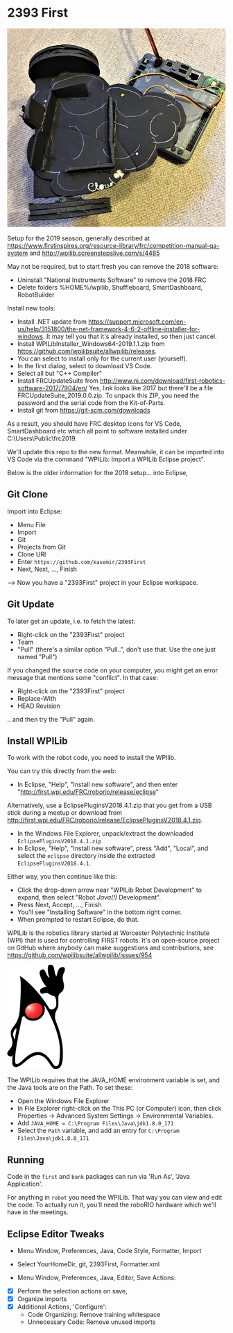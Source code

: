 2393 First
==========

![Simple Robot](blacky.jpg)

Setup for the 2019 season, generally described at 
https://www.firstinspires.org/resource-library/frc/competition-manual-qa-system and 
http://wpilib.screenstepslive.com/s/4485

May not be required, but to start fresh you can remove the 2018 software:

 * Uninstall "National Instruments Software" to remove the 2018 FRC
 * Delete folders %HOME%/wpilib, Shuffleboard, SmartDashboard, RobotBuilder

Install new tools:

 * Install .NET update from https://support.microsoft.com/en-us/help/3151800/the-net-framework-4-6-2-offline-installer-for-windows. It may tell you that it's already installed, so then just cancel.
 * Install 
WPILibInstaller_Windows64-2019.1.1.zip from https://github.com/wpilibsuite/allwpilib/releases.
  * You can select to install only for the current user (yourself).
  * In the first dialog, select to download VS Code.
  * Select all but "C++ Compiler"
 * Install FRCUpdateSuite from http://www.ni.com/download/first-robotics-software-2017/7904/en/ Yes, link looks like 2017 but there'll be a file FRCUpdateSuite_2019.0.0.zip. To unpack this ZIP, you need the password and the serial code from the Kit-of-Parts.
 * Install git from https://git-scm.com/downloads


As a result, you should have FRC desktop icons for VS Code,
SmartDashboard etc which all point to software installed under 
C:\Users\Public\frc2019.

We'll update this repo to the new format.
Meanwhile, it can be imported into VS Code via the command "WPILib: Import a WPILib Eclipse project".


Below is the older information for the 2018 setup...
into Eclipse,


Git Clone
---------

Import into Eclipse:
 * Menu File
 * Import
 * Git
 * Projects from Git
 * Clone URI
 * Enter `https://github.com/kasemir/2393First`
 * Next, Next, ..., Finish
 
--> Now you have a "2393First" project in your Eclipse workspace.


Git Update
----------

To later get an update, i.e. to fetch the latest:
 * Right-click on the "2393First" project
 * Team
 * "Pull" (there's a similar option "Pull..", don't use that. Use the one just named "Pull")

If you changed the source code on your computer, you might get an error message
that mentions some "conflict".
In that case:
 * Right-click on the "2393First" project
 * Replace-With
 * HEAD Revision

.. and then try the "Pull" again.

Install WPILib
--------------

To work with the robot code, you need to install the WPIlib.

You can try this directly from the web:

 * In Eclipse, "Help", "Install new software", and then enter
   "http://first.wpi.edu/FRC/roborio/release/eclipse"


Alternatively, use a EclipsePluginsV2018.4.1.zip that you get
from a USB stick during a meetup or download from
http://first.wpi.edu/FRC/roborio/release/EclipsePluginsV2018.4.1.zip.

 * In the Windows File Explorer, unpack/extract the downloaded `EclipsePluginsV2018.4.1.zip`
 * In Eclipse, "Help", "Install new software", press "Add", "Local",
   and select the `eclipse` directory inside the extracted `EclipsePluginsV2018.4.1`.


Either way, you then continue like this:

 * Click the drop-down arrow near "WPILib Robot Development" to expand, then select "Robot _Java(!)_ Development".
 * Press Next, Accept, ..., Finish
 * You'll see "Installing Software" in the bottom right corner.
 * When prompted to restart Eclipse, do that.

WPILib is the robotics library started at Worcester Polytechnic Institute (WPI)
that is used for controlling FIRST robots.
It's an open-source project on GitHub where anybody can
make suggestions and contributions,
see https://github.com/wpilibsuite/allwpilib/issues/954

![Java Duke](duke.png)

The WPILib requires that the JAVA_HOME environment variable is set,
and the Java tools are on the Path.
To set these:

 * Open the Windows File Explorer
 * In File Explorer right-click on the This PC (or Computer) icon,
   then click Properties -> Advanced System Settings -> Environmental Variables.
 * Add
   `JAVA_HOME = C:\Program Files\Java\jdk1.8.0_171`
 * Select the `Path` variable, and add an entry for `C:\Program Files\Java\jdk1.8.0_171`


Running
-------

Code in the `first` and `bank` packages can run via 'Run As', 'Java Application'.

For anything in `robot` you need the WPILib. That way you can view and edit the code.
To actually run it, you'll need the roboRIO hardware which we'll have in the meetings.


Eclipse Editor Tweaks
---------------------

 * Menu Window, Preferences, Java, Code Style, Formatter, Import
 * Select YourHomeDir, git, 2393First, Formatter.xml


 * Menu Window, Preferences, Java, Editor, Save Actions:
 * [x] Perform the selection actions on save,
 * [x] Organize imports
 * [x] Additional Actions, 'Configure':
     * Code Organizing: Remove training whitespace
     * Unnecessary Code: Remove unused imports

